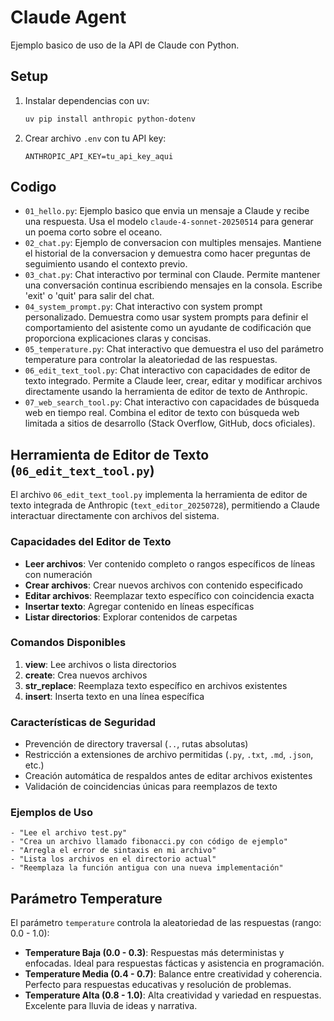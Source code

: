 # Claude Agent

Ejemplo basico de uso de la API de Claude con Python.

## Setup

1. Instalar dependencias con uv:
   ```bash
   uv pip install anthropic python-dotenv
   ```

2. Crear archivo `.env` con tu API key:
   ```
   ANTHROPIC_API_KEY=tu_api_key_aqui
   ```

## Codigo

- `01_hello.py`: Ejemplo basico que envia un mensaje a Claude y recibe una respuesta. Usa el modelo `claude-4-sonnet-20250514` para generar un poema corto sobre el oceano.
- `02_chat.py`: Ejemplo de conversacion con multiples mensajes. Mantiene el historial de la conversacion y demuestra como hacer preguntas de seguimiento usando el contexto previo.
- `03_chat.py`: Chat interactivo por terminal con Claude. Permite mantener una conversación continua escribiendo mensajes en la consola. Escribe 'exit' o 'quit' para salir del chat.
- `04_system_prompt.py`: Chat interactivo con system prompt personalizado. Demuestra como usar system prompts para definir el comportamiento del asistente como un ayudante de codificación que proporciona explicaciones claras y concisas.
- `05_temperature.py`: Chat interactivo que demuestra el uso del parámetro temperature para controlar la aleatoriedad de las respuestas.
- `06_edit_text_tool.py`: Chat interactivo con capacidades de editor de texto integrado. Permite a Claude leer, crear, editar y modificar archivos directamente usando la herramienta de editor de texto de Anthropic.
- `07_web_search_tool.py`: Chat interactivo con capacidades de búsqueda web en tiempo real. Combina el editor de texto con búsqueda web limitada a sitios de desarrollo (Stack Overflow, GitHub, docs oficiales).

## Herramienta de Editor de Texto (`06_edit_text_tool.py`)

El archivo `06_edit_text_tool.py` implementa la herramienta de editor de texto integrada de Anthropic (`text_editor_20250728`), permitiendo a Claude interactuar directamente con archivos del sistema.

### Capacidades del Editor de Texto

- **Leer archivos**: Ver contenido completo o rangos específicos de líneas con numeración
- **Crear archivos**: Crear nuevos archivos con contenido especificado
- **Editar archivos**: Reemplazar texto específico con coincidencia exacta
- **Insertar texto**: Agregar contenido en líneas específicas
- **Listar directorios**: Explorar contenidos de carpetas

### Comandos Disponibles

1. **view**: Lee archivos o lista directorios
2. **create**: Crea nuevos archivos
3. **str_replace**: Reemplaza texto específico en archivos existentes
4. **insert**: Inserta texto en una línea específica

### Características de Seguridad

- Prevención de directory traversal (`..`, rutas absolutas)
- Restricción a extensiones de archivo permitidas (`.py`, `.txt`, `.md`, `.json`, etc.)
- Creación automática de respaldos antes de editar archivos existentes
- Validación de coincidencias únicas para reemplazos de texto

### Ejemplos de Uso

```
- "Lee el archivo test.py"
- "Crea un archivo llamado fibonacci.py con código de ejemplo"
- "Arregla el error de sintaxis en mi archivo"
- "Lista los archivos en el directorio actual"
- "Reemplaza la función antigua con una nueva implementación"
```

## Parámetro Temperature

El parámetro `temperature` controla la aleatoriedad de las respuestas (rango: 0.0 - 1.0):

- **Temperature Baja (0.0 - 0.3)**: Respuestas más deterministas y enfocadas. Ideal para respuestas fácticas y asistencia en programación.
- **Temperature Media (0.4 - 0.7)**: Balance entre creatividad y coherencia. Perfecto para respuestas educativas y resolución de problemas.
- **Temperature Alta (0.8 - 1.0)**: Alta creatividad y variedad en respuestas. Excelente para lluvia de ideas y narrativa.
